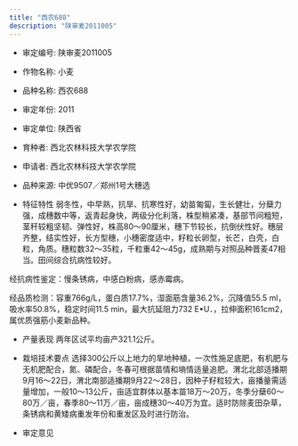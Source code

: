 ```yaml
---
title: "西农688"
description: "陕审麦2011005"
---
```

* 审定编号:  陕审麦2011005

*  作物名称:  小麦

*  品种名称:  西农688

*  审定年份:  2011

*  审定单位:  陕西省

* 育种者:  西北农林科技大学农学院

*  申请者:  西北农林科技大学农学院

*  品种来源:  中优9507／郑州1号大穗选

*  特征特性
弱冬性，中早熟，抗旱、抗寒性好，幼苗匍匐，生长健壮，分蘖力强，成穗数中等，返青起身快，两级分化利落，株型稍紧凑，基部节间粗短，茎秆较粗坚韧、弹性好，株高80～90厘米，穗下节较长，抗倒伏性好。穗层齐整，结实性好，长方型穗，小穗密度适中，籽粒长卵型，长芒，白壳，白粒，角质。穗粒数32～35粒，千粒重42～45g，成熟期与对照品种晋麦47相当。田间综合抗病性较好。
经抗病性鉴定：慢条锈病，中感白粉病，感赤霉病。
经品质检测：容重766g/L，蛋白质17.7%，湿面筋含量36.2%，沉降值55.5 ml，吸水率50.8%，稳定时间11.5 min，最大抗延阻力732 E•U．，拉伸面积161cm2，属优质强筋小麦新品种。


*  产量表现
两年区试平均亩产321.1公斤。

*  栽培技术要点
选择300公斤以上地力的旱地种植，一次性施足底肥，有机肥与无机肥配合，氮、磷配合，冬春可根据苗情和墒情适量追肥。渭北北部适播期9月16～22日，渭北南部适播期9月22～28日，因种子籽粒较大，亩播量需适量增加，一般10～13公斤，亩适宜群体以基本苗18万～20万，冬季分蘖60～80万／亩，春季80～11万／亩，亩成穗30～40万为宜。适时防除麦田杂草，条锈病和黄矮病重发年份和重发区及时进行防治。

*  审定意见

